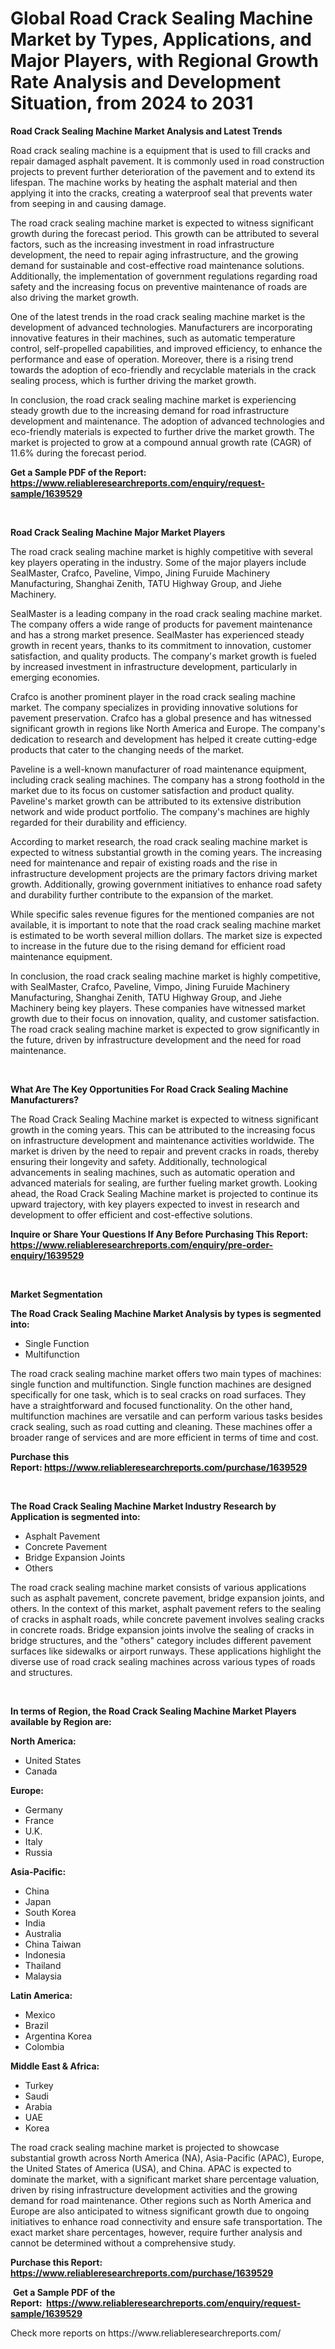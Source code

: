 <p><h1>Global Road Crack Sealing Machine Market by Types, Applications, and Major Players, with Regional Growth Rate Analysis and Development Situation, from 2024 to 2031</h1></p><p><strong>Road Crack Sealing Machine Market Analysis and Latest Trends</strong></p>
<p><p>Road crack sealing machine is a equipment that is used to fill cracks and repair damaged asphalt pavement. It is commonly used in road construction projects to prevent further deterioration of the pavement and to extend its lifespan. The machine works by heating the asphalt material and then applying it into the cracks, creating a waterproof seal that prevents water from seeping in and causing damage.</p><p>The road crack sealing machine market is expected to witness significant growth during the forecast period. This growth can be attributed to several factors, such as the increasing investment in road infrastructure development, the need to repair aging infrastructure, and the growing demand for sustainable and cost-effective road maintenance solutions. Additionally, the implementation of government regulations regarding road safety and the increasing focus on preventive maintenance of roads are also driving the market growth.</p><p>One of the latest trends in the road crack sealing machine market is the development of advanced technologies. Manufacturers are incorporating innovative features in their machines, such as automatic temperature control, self-propelled capabilities, and improved efficiency, to enhance the performance and ease of operation. Moreover, there is a rising trend towards the adoption of eco-friendly and recyclable materials in the crack sealing process, which is further driving the market growth.</p><p>In conclusion, the road crack sealing machine market is experiencing steady growth due to the increasing demand for road infrastructure development and maintenance. The adoption of advanced technologies and eco-friendly materials is expected to further drive the market growth. The market is projected to grow at a compound annual growth rate (CAGR) of 11.6% during the forecast period.</p></p>
<p><strong>Get a Sample PDF of the Report:&nbsp; <a href="https://www.reliableresearchreports.com/enquiry/request-sample/1639529">https://www.reliableresearchreports.com/enquiry/request-sample/1639529</a></strong></p>
<p>&nbsp;</p>
<p><strong>Road Crack Sealing Machine Major Market Players</strong></p>
<p><p>The road crack sealing machine market is highly competitive with several key players operating in the industry. Some of the major players include SealMaster, Crafco, Paveline, Vimpo, Jining Furuide Machinery Manufacturing, Shanghai Zenith, TATU Highway Group, and Jiehe Machinery.</p><p>SealMaster is a leading company in the road crack sealing machine market. The company offers a wide range of products for pavement maintenance and has a strong market presence. SealMaster has experienced steady growth in recent years, thanks to its commitment to innovation, customer satisfaction, and quality products. The company's market growth is fueled by increased investment in infrastructure development, particularly in emerging economies.</p><p>Crafco is another prominent player in the road crack sealing machine market. The company specializes in providing innovative solutions for pavement preservation. Crafco has a global presence and has witnessed significant growth in regions like North America and Europe. The company's dedication to research and development has helped it create cutting-edge products that cater to the changing needs of the market.</p><p>Paveline is a well-known manufacturer of road maintenance equipment, including crack sealing machines. The company has a strong foothold in the market due to its focus on customer satisfaction and product quality. Paveline's market growth can be attributed to its extensive distribution network and wide product portfolio. The company's machines are highly regarded for their durability and efficiency.</p><p>According to market research, the road crack sealing machine market is expected to witness substantial growth in the coming years. The increasing need for maintenance and repair of existing roads and the rise in infrastructure development projects are the primary factors driving market growth. Additionally, growing government initiatives to enhance road safety and durability further contribute to the expansion of the market.</p><p>While specific sales revenue figures for the mentioned companies are not available, it is important to note that the road crack sealing machine market is estimated to be worth several million dollars. The market size is expected to increase in the future due to the rising demand for efficient road maintenance equipment.</p><p>In conclusion, the road crack sealing machine market is highly competitive, with SealMaster, Crafco, Paveline, Vimpo, Jining Furuide Machinery Manufacturing, Shanghai Zenith, TATU Highway Group, and Jiehe Machinery being key players. These companies have witnessed market growth due to their focus on innovation, quality, and customer satisfaction. The road crack sealing machine market is expected to grow significantly in the future, driven by infrastructure development and the need for road maintenance.</p></p>
<p>&nbsp;</p>
<p><strong>What Are The Key Opportunities For Road Crack Sealing Machine Manufacturers?</strong></p>
<p><p>The Road Crack Sealing Machine market is expected to witness significant growth in the coming years. This can be attributed to the increasing focus on infrastructure development and maintenance activities worldwide. The market is driven by the need to repair and prevent cracks in roads, thereby ensuring their longevity and safety. Additionally, technological advancements in sealing machines, such as automatic operation and advanced materials for sealing, are further fueling market growth. Looking ahead, the Road Crack Sealing Machine market is projected to continue its upward trajectory, with key players expected to invest in research and development to offer efficient and cost-effective solutions.</p></p>
<p><strong>Inquire or Share Your Questions If Any Before Purchasing This Report: <a href="https://www.reliableresearchreports.com/enquiry/pre-order-enquiry/1639529">https://www.reliableresearchreports.com/enquiry/pre-order-enquiry/1639529</a></strong></p>
<p>&nbsp;</p>
<p><strong>Market Segmentation</strong></p>
<p><strong>The Road Crack Sealing Machine Market Analysis by types is segmented into:</strong></p>
<p><ul><li>Single Function</li><li>Multifunction</li></ul></p>
<p><p>The road crack sealing machine market offers two main types of machines: single function and multifunction. Single function machines are designed specifically for one task, which is to seal cracks on road surfaces. They have a straightforward and focused functionality. On the other hand, multifunction machines are versatile and can perform various tasks besides crack sealing, such as road cutting and cleaning. These machines offer a broader range of services and are more efficient in terms of time and cost.</p></p>
<p><strong>Purchase this Report:&nbsp;<a href="https://www.reliableresearchreports.com/purchase/1639529">https://www.reliableresearchreports.com/purchase/1639529</a></strong></p>
<p>&nbsp;</p>
<p><strong>The Road Crack Sealing Machine Market Industry Research by Application is segmented into:</strong></p>
<p><ul><li>Asphalt Pavement</li><li>Concrete Pavement</li><li>Bridge Expansion Joints</li><li>Others</li></ul></p>
<p><p>The road crack sealing machine market consists of various applications such as asphalt pavement, concrete pavement, bridge expansion joints, and others. In the context of this market, asphalt pavement refers to the sealing of cracks in asphalt roads, while concrete pavement involves sealing cracks in concrete roads. Bridge expansion joints involve the sealing of cracks in bridge structures, and the "others" category includes different pavement surfaces like sidewalks or airport runways. These applications highlight the diverse use of road crack sealing machines across various types of roads and structures.</p></p>
<p>&nbsp;</p>
<p><strong>In terms of Region, the Road Crack Sealing Machine Market Players available by Region are:</strong></p>
<p>
    <p> <strong> North America: </strong>
        <ul>
            <li>United States</li>
            <li>Canada</li>
        </ul>
        </p> 
    <p> <strong> Europe: </strong>
        <ul>
            <li>Germany</li>
            <li>France</li>
            <li>U.K.</li>
            <li>Italy</li>
            <li>Russia</li>
        </ul>
        </p> 
    <p> <strong> Asia-Pacific: </strong>
        <ul>
            <li>China</li>
            <li>Japan</li>
            <li>South Korea</li>
            <li>India</li>
            <li>Australia</li>
            <li>China Taiwan</li>
            <li>Indonesia</li>
            <li>Thailand</li>
            <li>Malaysia</li>
        </ul>
        </p> 
    <p> <strong> Latin America: </strong>
        <ul>
            <li>Mexico</li>
            <li>Brazil</li>
            <li>Argentina Korea</li>
            <li>Colombia</li>
        </ul>
        </p> 
    <p> <strong> Middle East & Africa: </strong>
        <ul>
            <li>Turkey</li>
            <li>Saudi</li>
            <li>Arabia</li>
            <li>UAE</li>
            <li>Korea</li>
        </ul>
    </p>
    </p>
<p><p>The road crack sealing machine market is projected to showcase substantial growth across North America (NA), Asia-Pacific (APAC), Europe, the United States of America (USA), and China. APAC is expected to dominate the market, with a significant market share percentage valuation, driven by rising infrastructure development activities and the growing demand for road maintenance. Other regions such as North America and Europe are also anticipated to witness significant growth due to ongoing initiatives to enhance road connectivity and ensure safe transportation. The exact market share percentages, however, require further analysis and cannot be determined without a comprehensive study.</p></p>
<p><strong>Purchase this Report: <a href="https://www.reliableresearchreports.com/purchase/1639529">https://www.reliableresearchreports.com/purchase/1639529</a></strong></p>
<p>&nbsp;<strong>Get a Sample PDF of the Report:&nbsp;&nbsp;<a href="https://www.reliableresearchreports.com/enquiry/request-sample/1639529">https://www.reliableresearchreports.com/enquiry/request-sample/1639529</a></strong></p>
<p><strong></strong></p>
<p>Check more reports on https://www.reliableresearchreports.com/</p>